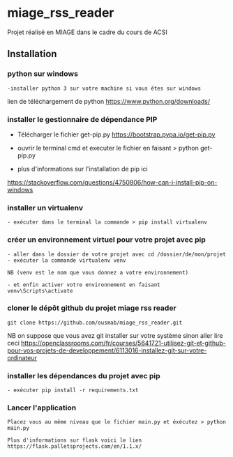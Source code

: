 # miage_rss_reader
Projet réalisé en MIAGE dans le cadre du cours de ACSI

## Installation

### python sur windows
```
-installer python 3 sur votre machine si vous êtes sur windows 

```
lien de téléchargement de python https://www.python.org/downloads/

### installer le gestionnaire de dépendance PIP 

- Télécharger le fichier get-pip.py https://bootstrap.pypa.io/get-pip.py
- ouvrir le terminal cmd et executer le fichier en faisant > python get-pip.py

- plus d'informations sur l'installation de pip ici 

https://stackoverflow.com/questions/4750806/how-can-i-install-pip-on-windows

### installer un virtualenv 
```
- exécuter dans le terminal la commande > pip install virtualenv
```
### créer un environnement virtuel pour votre projet avec pip
```
- aller dans le dossier de votre projet avec cd /dossier/de/mon/projet
- exécuter la commande virtualenv venv 

NB (venv est le nom que vous donnez a votre environnement)

- et enfin activer votre environnement en faisant venv\Scripts\activate
```
### cloner le dépôt github du projet miage rss reader
```
git clone https://github.com/ousmab/miage_rss_reader.git

```
NB on suppose que vous avez git installer sur votre système sinon aller lire ceci 
https://openclassrooms.com/fr/courses/5641721-utilisez-git-et-github-pour-vos-projets-de-developpement/6113016-installez-git-sur-votre-ordinateur

### installer les dépendances du projet avec pip
```
- exécuter pip install -r requirements.txt
```

### Lancer l'application
```
Placez vous au même niveau que le fichier main.py et éxécutez > python main.py

Plus d'informations sur flask voici le lien https://flask.palletsprojects.com/en/1.1.x/
```
